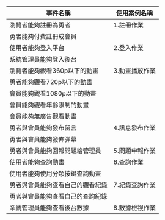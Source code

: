 
|  事件名稱   | 使用案例名稱  |
|----|----|
|瀏覽者能夠註冊為勇者|1.註冊作業|
|勇者能夠付費註冊成會員|     |
|使用者能夠登入平台|2.登入作業|
|系統管理員能夠登入後台|     |
|瀏覽者能夠觀看360p以下的動畫|3.動畫播放作業|
|勇者能夠觀看720p以下的動畫|     |
|會員能夠觀看1080p以下的動畫|     |
|會員能夠觀看年齡限制的動畫|     |
|會員能夠無廣告觀看動畫|     |
|勇者與會員能夠發布留言|4.訊息發布作業|
|勇者與會員能夠發佈彈幕|     |
|勇者與會員能夠回報問題給管理員|5.問題申報作業|
|使用者能夠查詢動畫|6.查詢作業|
|使用者能夠使用分類按鍵查詢動畫|     |
|勇者與會員能夠查看自己的觀看紀錄|7.紀錄查詢作業|
|勇者與會員能夠查看自己的查詢紀錄|     |
|系統管理員能夠查看後台數據|8.數據檢視作業|